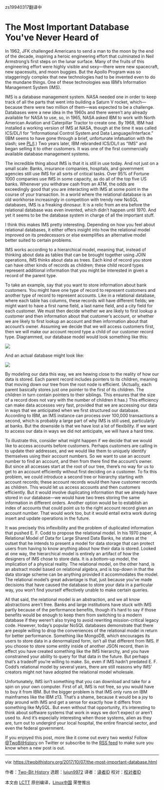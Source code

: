 zs19940317翻译中

The Most Important Database You've Never Heard of
======
In 1962, JFK challenged Americans to send a man to the moon by the end of the decade, inspiring a heroic engineering effort that culminated in Neil Armstrong’s first steps on the lunar surface. Many of the fruits of this engineering effort were highly visible and sexy—there were new spacecraft, new spacesuits, and moon buggies. But the Apollo Program was so staggeringly complex that new technologies had to be invented even to do the mundane things. One of these technologies was IBM’s Information Management System (IMS).

IMS is a database management system. NASA needed one in order to keep track of all the parts that went into building a Saturn V rocket, which—because there were two million of them—was expected to be a challenge. Databases were a new idea in the 1960s and there weren’t any already available for NASA to use, so, in 1965, NASA asked IBM to work with North American Aviation and Caterpillar Tractor to create one. By 1968, IBM had installed a working version of IMS at NASA, though at the time it was called ICS/DL/I for “Informational Control System and Data Language/Interface.” (IBM seems to have gone through a brief, unfortunate infatuation with the slash; see [PL/I][1].) Two years later, IBM rebranded ICS/DL/I as “IMS” and began selling it to other customers. It was one of the first commercially available database management systems.

The incredible thing about IMS is that it is still in use today. And not just on a small scale: Banks, insurance companies, hospitals, and government agencies still use IMS for all sorts of critical tasks. Over 95% of Fortune 1000 companies use IMS in some capacity, as do all of the top five US banks. Whenever you withdraw cash from an ATM, the odds are exceedingly good that you are interacting with IMS at some point in the course of your transaction. In a world where the relational database is an old workhorse increasingly in competition with trendy new NoSQL databases, IMS is a freaking dinosaur. It is a relic from an era before the relational database was even invented, which didn’t happen until 1970. And yet it seems to be the database system in charge of all the important stuff.

I think this makes IMS pretty interesting. Depending on how you feel about relational databases, it either offers insight into how the relational model improved on its predecessors or else exemplifies an alternative model better suited to certain problems.

IMS works according to a hierarchical model, meaning that, instead of thinking about data as tables that can be brought together using JOIN operations, IMS thinks about data as trees. Each kind of record you store can have other kinds of records as children; these child record types represent additional information that you might be interested in given a record of the parent type.

To take an example, say that you want to store information about bank customers. You might have one type of record to represent customers and another type of record to represent accounts. Like in a relational database, where each table has columns, these records will have different fields; we might want to have a first name field, a last name field, and a city field for each customer. We must then decide whether we are likely to first lookup a customer and then information about that customer’s account, or whether we are likely to first lookup an account and then information about that account’s owner. Assuming we decide that we will access customers first, then we will make our account record type a child of our customer record type. Diagrammed, our database model would look something like this:

![][2]

And an actual database might look like:

![][3]

By modeling our data this way, we are hewing close to the reality of how our data is stored. Each parent record includes pointers to its children, meaning that moving down our tree from the root node is efficient. (Actually, each parent basically stores just one pointer to the first of its children. The children in turn contain pointers to their siblings. This ensures that the size of a record does not vary with the number of children it has.) This efficiency can make data accesses very fast, provided that we are accessing our data in ways that we anticipated when we first structured our database. According to IBM, an IMS instance can process over 100,000 transactions a second, which is probably a large part of why IMS is still used, particularly at banks. But the downside is that we have lost a lot of flexibility. If we want to access our data in ways we did not anticipate, we will have a hard time.

To illustrate this, consider what might happen if we decide that we would like to access accounts before customers. Perhaps customers are calling in to update their addresses, and we would like them to uniquely identify themselves using their account numbers. So we want to use an account number to find an account, and then from there find the account’s owner. But since all accesses start at the root of our tree, there’s no way for us to get to an account efficiently without first deciding on a customer. To fix this problem, we could introduce a second tree or hierarchy starting with account records; these account records would then have customer records as children. This would let us access accounts and then customers efficiently. But it would involve duplicating information that we already have stored in our database—we would have two trees storing the same information in different orders. Another option would be to establish an index of accounts that could point us to the right account record given an account number. That would work too, but it would entail extra work during insert and update operations in the future.

It was precisely this inflexibility and the problem of duplicated information that pushed E. F. Codd to propose the relational model. In his 1970 paper, A Relational Model of Data for Large Shared Data Banks, he states at the outset that he intends to present a model for data storage that can protect users from having to know anything about how their data is stored. Looked at one way, the hierarchical model is entirely an artifact of how the designers of IMS chose to store data. It is a bottom-up model, the implication of a physical reality. The relational model, on the other hand, is an abstract model based on relational algebra, and is top-down in that the data storage scheme can be anything provided it accommodates the model. The relational model’s great advantage is that, just because you’ve made decisions that have caused the database to store your data in a particular way, you won’t find yourself effectively unable to make certain queries.

All that said, the relational model is an abstraction, and we all know abstractions aren’t free. Banks and large institutions have stuck with IMS partly because of the performance benefits, though it’s hard to say if those benefits would be enough to keep them from switching to a modern database if they weren’t also trying to avoid rewriting mission-critical legacy code. However, today’s popular NoSQL databases demonstrate that there are people willing to drop the conveniences of the relational model in return for better performance. Something like MongoDB, which encourages its users to store data in a denormalized form, isn’t all that different from IMS. If you choose to store some entity inside of another JSON record, then in effect you have created something like the IMS hierarchy, and you have constrained your ability to query for that data in the future. But perhaps that’s a tradeoff you’re willing to make. So, even if IMS hadn’t predated E. F. Codd’s relational model by several years, there are still reasons why IMS’ creators might not have adopted the relational model wholesale.

Unfortunately, IMS isn’t something that you can download and take for a spin on your own computer. First of all, IMS is not free, so you would have to buy it from IBM. But the bigger problem is that IMS only runs on IBM mainframes like the IBM z13. That’s a shame, because it would be a joy to play around with IMS and get a sense for exactly how it differs from something like MySQL. But even without that opportunity, it’s interesting to think about software systems that work in ways we don’t expect or aren’t used to. And it’s especially interesting when those systems, alien as they are, turn out to undergird your local hospital, the entire financial sector, and even the federal government.

If you enjoyed this post, more like it come out every two weeks! Follow [@TwoBitHistory][4] on Twitter or subscribe to the [RSS feed][5] to make sure you know when a new post is out.

--------------------------------------------------------------------------------

via: https://twobithistory.org/2017/10/07/the-most-important-database.html

作者：[Two-Bit History][a]
选题：[lujun9972][b]
译者：[译者ID](https://github.com/译者ID)
校对：[校对者ID](https://github.com/校对者ID)

本文由 [LCTT](https://github.com/LCTT/TranslateProject) 原创编译，[Linux中国](https://linux.cn/) 荣誉推出

[a]: https://twobithistory.org
[b]: https://github.com/lujun9972
[1]: https://en.wikipedia.org/wiki/PL/I
[2]: https://twobithistory.org/images/hierarchical-model.png
[3]: https://twobithistory.org/images/hierarchical-db.png
[4]: https://twitter.com/TwoBitHistory
[5]: https://twobithistory.org/feed.xml
